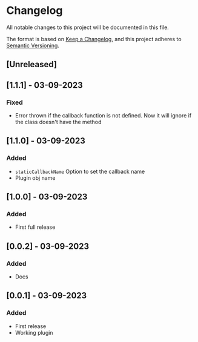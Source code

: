 # Changelog

All notable changes to this project will be documented in this file.

The format is based on [Keep a Changelog](https://keepachangelog.com/en/1.0.0/),
and this project adheres to [Semantic Versioning](https://semver.org/spec/v2.0.0.html).

## [Unreleased]

## [1.1.1] - 03-09-2023

### Fixed

-   Error thrown if the callback function is not defined. Now it will ignore if the class doesn't have the method

## [1.1.0] - 03-09-2023

### Added

-   `staticCallbackName` Option to set the callback name
-   Plugin obj name

## [1.0.0] - 03-09-2023

### Added

-   First full release

## [0.0.2] - 03-09-2023

### Added

-   Docs

## [0.0.1] - 03-09-2023

### Added

-   First release
-   Working plugin
